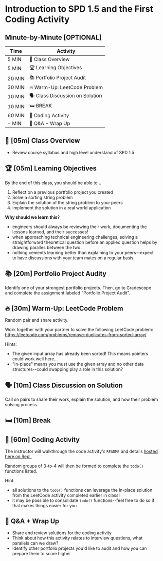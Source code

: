 # Introduction to SPD 1.5 and the First Coding Activity

## Minute-by-Minute [OPTIONAL]

|**Time**  | **Activity**              |
 --------- | ------------------------- |
| 5 MIN     | 🔭 Class Overview            |
| 5 MIN     | 🏆 Learning Objectives    |
| 20 MIN    | 📚 Portfolio Project Audit   |
| 30 MIN    | 🔥 Warm-Up: LeetCode Problem   |
| 10 MIN    | 🗣️ Class Discussion on Solution   |
| 10 MIN    | 🛏️ BREAK                     |
| 60 MIN    | 🚜 Coding Activity     |
| - MIN     | 💪 Q&A + Wrap Up       |

## 🔭 [05m] Class Overview
- Review course syllabus and high level understand of SPD 1.5

## 🏆 [05m] Learning Objectives

By the end of this class, you should be able to...

1. Reflect on a previous portfolio project you created
1. Solve a sorting string problem
1. Explain the solution of the string problem to your peers
1. Implement the solution in a real world application

**Why should we learn this?**
- engineers should always be reviewing their work, documenting the lessons learned, and their successes!
- when approaching technical engineering challenges, solving a straightforward theoretical question before an applied question helps by drawing paralles between the two.
- nothing cements learning better than explaining to your peers--expect to have discussions with your team mates on a regular basis.

## 📚 [20m] Portfolio Project Audity 

Identify one of your strongest portfolio projects. Then, go to Gradescope and complete the assignment labeled "Portfolio Project Audit". 

## 🔥 [30m] Warm-Up: LeetCode Problem 

Random pair and share activity. 

Work together with your partner to solve the following LeetCode problem: https://leetcode.com/problems/remove-duplicates-from-sorted-array/

Hints:
- The given input array has already been sorted! This means pointers could work well here...
- "In-place" means you must use the given array and no other data structures--could swapping play a role in this solution?

## 🗣️ [10m] Class Discussion on Solution

Call on pairs to share their work, explain the solution, and how their problem solving process.

## 🛏️ [10m] Break

## 🚜 [60m] Coding Activity

The instructor will walkthrough the code activity's `README` and details [hosted here on Repl.](https://replit.com/team/MSInterviewPrep/sortedUserIDs-PYTHON)

Random groups of 3-to-4 will then be formed to complete the `todo()` functions listed.

Hint:
- all solutions to the `todo()` functions can leverage the in-place solution from the LeetCode activity completed earlier in class!
- it may be possible to consolidate `todo()` functions--feel free to do so if that makes things easier for you


## 💪 Q&A + Wrap Up 

- Share and review solutions for the coding activity
- Think about how this activity relates to interview questions, what parallels can we draw?
- Identify other portfolio projects you'd like to audit and how you can prepare them to score higher